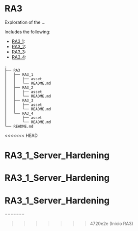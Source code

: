 # RA3

Exploration of the ...

Includes the following:
* [RA3_1](#TODO):
* [RA3_2](#TODO):
* [RA3_3](#TODO):
* [RA3_4](#TODO):

```
.
├── RA3
│   ├── RA3_1
│   │   ├── asset
│   │   └── README.md
│   ├── RA3_2
│   │   ├── asset
│   │   └── README.md
│   ├── RA3_3
│   │   ├── asset
│   │   └── README.md
│   └── RA3_4
│       ├── asset
│       └── README.md
└── README.md

```
<<<<<<< HEAD
# RA3_1_Server_Hardening
# RA3_1_Server_Hardening
# RA3_1_Server_Hardening
=======
>>>>>>> 4720e2e (Inicio RA3)
